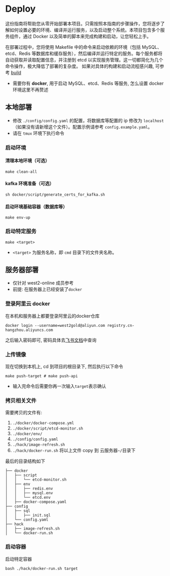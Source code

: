 # Deploy
这份指南将帮助您从零开始部署本项目。只需按照本指南的步骤操作，您将逐步了解如何设置必要的环境、编译并运行服务，以及启动整个系统。本项目包含多个服务组件，通过 Docker 以及简单的脚本来完成构建和启动，让您轻松上手。

在部署过程中，您将使用 Makefile 中的命令来启动依赖的环境（包括 MySQL、etcd、Redis 等数据库和缓存服务），然后编译并运行特定的服务。每个服务都将自动获取并读取配置信息，并注册到 etcd 以实现服务管理。这一切都简化为几个命令操作，极大降低了部署的复杂度。
如果对具体的构建和启动流程感兴趣, 可参考 [build](./build.md)
- 需要你有 **docker**, 用于启动 MySQL、etcd、Redis 等服务, 怎么设置 docker 环境这里不再赘述

## 本地部署

- 修改 `./config/config.yaml` 的配置，将数据库等配置的 ip 修改为 `localhost`（如果没有请新增这个文件）。配置示例请参考 `config.example.yaml`。
- 请在 `tmux` 环境下执行命令
### 启动环境

#### 清理本地环境（可选）

```shell
make clean-all
```

#### kafka 环境准备（可选）

```shell
sh docker/script/generate_certs_for_kafka.sh
```

#### 启动环境基础容器（数据库等）

```shell
make env-up
```

### 启动特定服务

```shell
make <target>
```
- `<target>` 为服务名称，即 `cmd` 目录下的文件夹名称。

## 服务器部署
- 仅针对 west2-online 成员参考
- 前提: 在服务器上已经安装了`docker`
### 登录阿里云 docker
在本机和服务器上都要登录阿里云的docker仓库
```shell
docker login --username=west2gold@aliyun.com registry.cn-hangzhou.aliyuncs.com
```
之后输入密码即可, 密码具体去[飞书文档](https://west2-online.feishu.cn/wiki/Bnvhw9adGizcOFk5jRccOWnbn1g)中查询

### 上传镜像
现在切换到本机上, cd 到项目的根目录下, 然后执行以下命令
```shell
make push-target # make push-api
```
- 输入完命令后需要你再一次输入`target`表示确认

### 拷贝相关文件
需要拷贝的文件有:
1. `./docker/docker-compose.yml`
2. `./docker/script/etcd-monitor.sh`
3. `./docker/env/`
4. `./config/config.yaml`
5. `./hack/image-refresh.sh`
6. `./hack/docker-run.sh`
将以上文件 copy 到 云服务器`~/`目录下

最后的目录结构如下
```shell
├── docker
│   ├── script
│   │   └── etcd-monitor.sh
│   ├── env
│   │   ├── redis.env
│   │   ├── mysql.env
│   │   └── etcd.env
│   ├── docker-compose.yaml
├── config
│   ├── sql
│   │   ├── init.sql
│   └── config.yaml
├── hack
│   ├── image-refresh.sh
│   └── docker-run.sh
```
### 启动容器
启动特定容器
```shell
bash ./hack/docker-run.sh target
```
